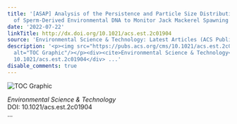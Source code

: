 ```yaml
---
title: '[ASAP] Analysis of the Persistence and Particle Size Distributional Shift
  of Sperm-Derived Environmental DNA to Monitor Jack Mackerel Spawning Activity'
date: '2022-07-22'
linkTitle: http://dx.doi.org/10.1021/acs.est.2c01904
source: 'Environmental Science & Technology: Latest Articles (ACS Publications)'
description: '<p><img src="https://pubs.acs.org/cms/10.1021/acs.est.2c01904/asset/images/medium/es2c01904_0007.gif"
  alt="TOC Graphic"/></p><div><cite>Environmental Science & Technology</cite></div><div>DOI:
  10.1021/acs.est.2c01904</div> ...'
disable_comments: true
---
```

<p><img src="https://pubs.acs.org/cms/10.1021/acs.est.2c01904/asset/images/medium/es2c01904_0007.gif" alt="TOC Graphic"/></p><div><cite>Environmental Science & Technology</cite></div><div>DOI: 10.1021/acs.est.2c01904</div> ...